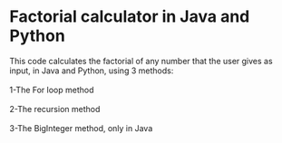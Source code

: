 # Factorial calculator in Java and Python

This code calculates the factorial of any number that the user gives as input, in Java and Python, using 3 methods:<br>
<br>
1-The For loop method
<br>
<br>
2-The recursion method
<br>
<br>
3-The BigInteger method, only in Java
